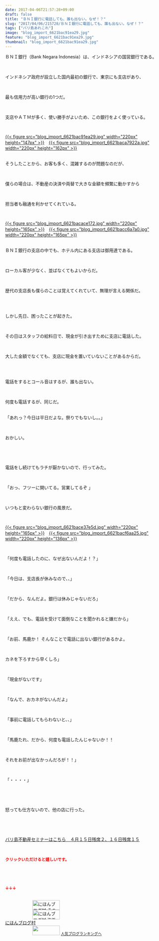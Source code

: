```yaml
---
date: 2017-04-06T21:57:28+09:00
draft: false
title: "ＢＮＩ銀行に電話しても、誰も出ない。なぜ！？"
slug: "2017/04/06/215728/ＢＮＩ銀行に電話しても、誰も出ない。なぜ！？"
tags: ["バリ島あれこれ"]
image: "blog_import_6621bac91ea29.jpg"
feature: "blog_import_6621bac91ea29.jpg"
thumbnail: "blog_import_6621bac91ea29.jpg"
---
```

<p>ＢＮＩ銀行（Bank Negara Indonesia）は、インドネシアの国営銀行である。</p><p> </p><p>インドネシア政府が設立した国内最初の銀行で、東京にも支店があり、</p><p> </p><p>最も信用力が高い銀行の1つだ。</p><p> </p><p>支店やＡＴＭが多く、使い勝手がよいため、この銀行をよく使っている。</p><p> </p><p><a href="blog_import_6621bac91ea29.jpg">{{< figure src="blog_import_6621bac91ea29.jpg" width="220px" height="147px" >}}</a>　<a href="blog_import_6621baca7922a.jpg">{{< figure src="blog_import_6621baca7922a.jpg" width="220px" height="162px" >}}</a></p><p><br/>そうしたことから、お客も多く、混雑するのが問題なのだが、</p><p> </p><p>僕らの場合は、不動産の決済や両替で大きな金額を頻繁に動かすから</p><p> </p><p>担当者も融通を利かせてくれている。</p><p> </p><p><a href="blog_import_6621bacace172.jpg">{{< figure src="blog_import_6621bacace172.jpg" width="220px" height="165px" >}}</a>　<a href="blog_import_6621bacc6a7a0.jpg">{{< figure src="blog_import_6621bacc6a7a0.jpg" width="220px" height="165px" >}}</a></p><p><br/>ＢＮＩ銀行の支店の中でも、ホテル内にある支店は御用達である。</p><p> </p><p>ローカル客が少なく、並ばなくてもよいからだ。</p><p> </p><p>歴代の支店長も僕らのことは覚えてくれていて、無理が言える関係だ。</p><p> </p><p><br/>しかし先日、困ったことが起きた。</p><p> </p><p>その日はスタッフの給料日で、現金が引き出すために支店に電話した。</p><p> </p><p>大した金額でなくても、支店に現金を置いていないことがあるからだ。</p><p> </p><p><br/>電話をするとコール音はするが、誰も出ない。</p><p> </p><p>何度も電話するが、同じだ。</p><p><br/>「あれっ？今日は平日だよな。祭りでもないし。。」</p><p> </p><p>おかしい。</p><p> </p><p> </p><p>電話をし続けてもラチが厭かないので、行ってみた。</p><p> </p><p>「おっ、フツーに開いてる。営業してるぞ 」</p><p> </p><p>いつもと変わらない銀行の風景だ。</p><p> </p><p><a href="blog_import_6621bace37e5d.jpg">{{< figure src="blog_import_6621bace37e5d.jpg" width="220px" height="165px" >}}</a>　<a href="blog_import_6621bacf6aa25.jpg">{{< figure src="blog_import_6621bacf6aa25.jpg" width="220px" height="136px" >}}</a></p><p> </p><p>「何度も電話したのに、なぜ出ないんだよ！？」</p><p> </p><p>「今日は、支店長が休みなので、、」</p><p> </p><p>「だから、なんだよ。銀行は休みじゃないだろ」</p><p> </p><p>「ええ、でも、電話を受けて面倒なことを聞かれると嫌だから」</p><p> </p><p>「お前、馬鹿か！ そんなことで電話に出ない銀行があるかよ。</p><p> </p><p>カネを下ろすから早くしろ」</p><p> </p><p>「現金がないです」</p><p> </p><p>「なんで、おカネがないんだよ」</p><p> </p><p>「事前に電話してもらわないと、、」</p><p> </p><p>「馬鹿たれ、だから、何度も電話したんじゃないか！！</p><p> </p><p>それをお前が出なかっんだろが！！」</p><p> </p><p>「・・・・」</p><p> </p><p> </p><p>怒っても仕方ないので、他の店に行った。</p><p> </p><p> </p><p><a href="iin.co.jp" target="_blank"><span style="text-decoration: underline;">バリ島不動産セミナーはこちら　４月１５日残席２、１６日残席１５</span></a></p><p> </p><p><font color="#ff0000" size="2"><strong>クリックいただけると嬉しいです。</strong></font></p><p> </p><p> </p><p><font color="#ff0000" size="2"><strong>↓↓↓</strong></font></p><p><br/><a href="ranking.html?p_cid=01260127" id="&amp;blogmura_banner" target="_blank"><img alt="にほんブログ村 その他生活ブログ 不動産投資へ" border="0" height="31" src="data:image/svg+xml;charset=utf-8,%3Csvg%20xmlns%3D%22http%3A%2F%2Fwww.w3.org%2F2000%2Fsvg%22%20title%3D%22Placeholder%20for%20Images%22%20role%3D%22presentation%22%20viewBox%3D%220%200%2088%2031%22%20%2F%3E" width="88" data-src="//life.blogmura.com/hudousantoushi/img/hudousantoushi88_31.gif" style="aspect-ratio: auto 88 / 31;"/><noscript><img alt="にほんブログ村 その他生活ブログ 不動産投資へ" border="0" height="31" src="//life.blogmura.com/hudousantoushi/img/hudousantoushi88_31.gif" width="88"></noscript></a><br/><a href="ranking.html?p_cid=01260127" target="_blank"><img alt="にほんブログ村 海外生活ブログ バリ島情報へ" border="0" height="31" src="data:image/svg+xml;charset=utf-8,%3Csvg%20xmlns%3D%22http%3A%2F%2Fwww.w3.org%2F2000%2Fsvg%22%20title%3D%22Placeholder%20for%20Images%22%20role%3D%22presentation%22%20viewBox%3D%220%200%2088%2031%22%20%2F%3E" width="88" data-src="https://img-proxy.blog-video.jp/images?url=http%3A%2F%2Foverseas.blogmura.com%2Fbali%2Fimg%2Fbali88_31.gif" style="aspect-ratio: auto 88 / 31;"/><noscript><img alt="にほんブログ村 海外生活ブログ バリ島情報へ" border="0" height="31" src="https://img-proxy.blog-video.jp/images?url=http%3A%2F%2Foverseas.blogmura.com%2Fbali%2Fimg%2Fbali88_31.gif" width="88"></noscript></a><br/><a href="ranking.html?p_cid=01260127" target="_blank">にほんブログ村</a><br/><a href="link.php?1804582" title="人気ブログランキングへ"><img border="0" height="31" src="data:image/svg+xml;charset=utf-8,%3Csvg%20xmlns%3D%22http%3A%2F%2Fwww.w3.org%2F2000%2Fsvg%22%20title%3D%22Placeholder%20for%20Images%22%20role%3D%22presentation%22%20viewBox%3D%220%200%2088%2031%22%20%2F%3E" width="88" data-src="https://blog.with2.net/img/banner/banner_22.gif" style="aspect-ratio: auto 88 / 31;"/><noscript><img border="0" height="31" src="https://blog.with2.net/img/banner/banner_22.gif" width="88"></noscript></a> <a href="link.php?1804582" style="font-size: 12px;">人気ブログランキングへ</a></p>


